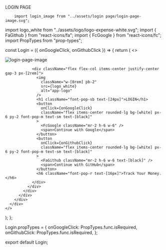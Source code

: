  <div className="absolute inset-0 w-full bg-pupl bg-cover bg-no-repeat">
        <div className="h-full w-full bg-[linear-gradient(to_right,_rgba(0,0,0,0.2)_1px,_transparent_1px),linear-gradient(to_bottom,_rgba(0,0,0,0.2)_1px,_transparent_1px)] px-[5rem] py-20 [background-size:25px_25px]"> 
         <div className="inset-x-[8rem] inset-y-[6rem] flex h-full flex-row rounded-[20px] bg-[black] px-8 py-8">
        </div>
        </div>
        </div>

LOGIN PAGE

        import login_image from "../assets/login page/login-page-image.svg";

import logo_white from "../assets/logo/logo-expense-white.svg";
import { FaGithub } from "react-icons/fa";
import { FcGoogle } from "react-icons/fc";
import PropTypes from "prop-types";

const Login = ({ onGoogleClick, onGithubClick }) => {
return (
<>

<div className="absolute inset-0 w-full bg-pupl bg-cover bg-no-repeat">
<div className="h-full w-full bg-[linear-gradient(to_right,_rgba(0,0,0,0.2)_1px,_transparent_1px),linear-gradient(to_bottom,_rgba(0,0,0,0.2)_1px,_transparent_1px)] [background-size:20px_20px]">
<div className="flex h-full w-full items-center justify-center">
<div className="rounded-[20px] bg-black px-[5rem] py-[6rem] text-[white]">
<div className="flex gap-4">
<div>
<img
                    className="w-[24rem]"
                    src={login_image}
                    alt="login-page-image"
                  />
</div>
<div className="px-[5rem]">
<div className="h-full w-[0.5px] bg-[#9f9f9f]"></div>
</div>

                <div className="flex flex-col items-center justify-center gap-3 px-[2rem]">
                  <img
                    className="w-[8rem] pb-2"
                    src={logo_white}
                    alt="app-logo"
                  />
                  <h1 className="font-pop-sb text-[24px]">LOGIN</h1>
                  <button
                    onClick={onGoogleClick}
                    className="flex items-center rounded-lg bg-[white] px-6 py-2 font-pop-m text-sm text-[black]"
                  >
                    <FcGoogle className="mr-2 h-6 w-6" />
                    <span>Continue with Google</span>
                  </button>
                  <button
                    onClick={onGithubClick}
                    className="flex items-center rounded-lg bg-[white] px-6 py-2 font-pop-m text-sm text-[black]"
                  >
                    <FaGithub className="mr-2 h-6 w-6 text-[black]" />
                    <span>Continue with GitHub</span>
                  </button>
                  <h6 className="font-pop-r text-[16px]">Track Your Money.</h6>
                </div>
              </div>
            </div>
          </div>
        </div>
      </div>
    </>

);
};

Login.propTypes = {
onGoogleClick: PropTypes.func.isRequired,
onGithubClick: PropTypes.func.isRequired,
};

export default Login;
